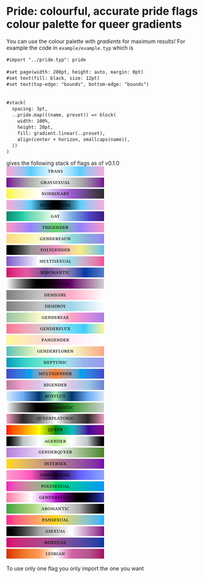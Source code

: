 # Pride: colourful, accurate pride flags colour palette for queer gradients
You can use the colour palette with _gradients_ for maximum results! 
For example the code in `example/example.typ` which is
```typ
#import "../pride.typ": pride

#set page(width: 200pt, height: auto, margin: 0pt)
#set text(fill: black, size: 12pt)
#set text(top-edge: "bounds", bottom-edge: "bounds")


#stack(
  spacing: 3pt,
  ..pride.map(((name, preset)) => block(
    width: 100%,
    height: 20pt,
    fill: gradient.linear(..preset),
    align(center + horizon, smallcaps(name)),
  ))
)
```
gives the following stack of flags as of v0.1.0
![](flags.png)

To use only one flag you only import the one you want
